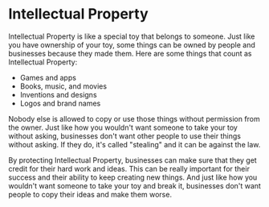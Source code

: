 # Intellectual Property

Intellectual Property is like a special toy that belongs to someone. Just like you have ownership of your toy, some things can be owned by people and businesses because they made them. Here are some things that count as Intellectual Property:

* Games and apps
* Books, music, and movies
* Inventions and designs
* Logos and brand names

Nobody else is allowed to copy or use those things without permission from the owner. Just like how you wouldn't want someone to take your toy without asking, businesses don't want other people to use their things without asking. If they do, it's called "stealing" and it can be against the law. 

By protecting Intellectual Property, businesses can make sure that they get credit for their hard work and ideas. This can be really important for their success and their ability to keep creating new things. And just like how you wouldn't want someone to take your toy and break it, businesses don't want people to copy their ideas and make them worse.

